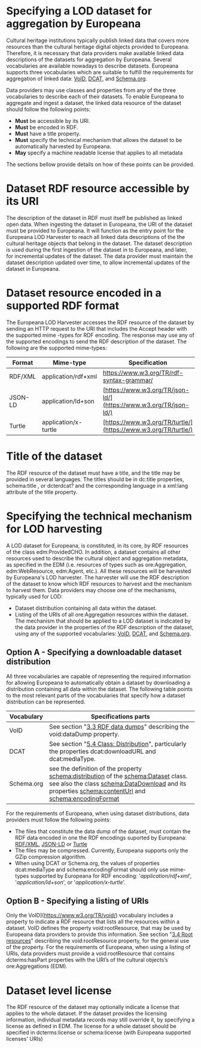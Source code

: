 # Specifying a LOD dataset for aggregation by Europeana

Cultural heritage institutions typically publish linked data that covers more resources than the cultural heritage digital objects provided to Europeana. Therefore, it is necessary that data providers make available linked data descriptions of the datasets for aggregation by Europeana.
Several vocabularies are available nowadays to describe datasets. Europeana supports three vocabularies which are suitable to fulfill the requirements for aggregation of linked data: [VoID](https://www.w3.org/TR/void/), [DCAT](https://www.w3.org/TR/vocab-dcat/), and [Schema.org](http://schema.org/Dataset).

Data providers may use classes and properties from any of the three vocabularies to describe each of their datasets. To enable Europeana to aggregate and ingest a dataset, the linked data resource of the dataset should follow the following points:
 - **Must** be accessible by its URI.
 - **Must** be encoded in RDF.
 - **Must** have a title property.
 - **Must** specify the technical mechanism that allows the dataset to be automatically harvested by Europeana.
 - **May** specify a machine readable license that applies to all metadata  

The sections bellow provide details on how of these points can be provided.

# Dataset RDF resource accessible by its URI

The description of the dataset in RDF must itself be published as linked open data. 
When ingesting the dataset in Europeana, the URI of the dataset must be provided to Europeana. It will function as the entry point for the Europeana LOD Harvester to reach all linked data descriptions of the the cultural heritage objects that belong in the dataset. 
The dataset description is used during the first ingestion of the dataset in to Europeana, and later, for incremental updates of the dataset.
The data provider must maintain the dataset description updated over time, to allow incremental updates of the dataset in Europeana. 

# Dataset resource encoded in a supported RDF format

The Europeana LOD Harvester accesses the RDF resource of the dataset by sending an HTTP request to the URI that includes the Accept header with the supported mime -types for RDF encoding. The response may use any of the supported encodings to send the RDF description of the dataset.
The following are the supported mime-types:

| Format | Mime-type | Specification
|--|--|--|
| RDF/XML | application/rdf+xml | https://www.w3.org/TR/rdf-syntax-grammar/
| JSON-LD | application/ld+son | [https://www.w3.org/TR/json-ld/](https://www.w3.org/TR/json-ld/) 
| Turtle | application/x-turtle | [https://www.w3.org/TR/turtle/](https://www.w3.org/TR/turtle/) |

# Title of the dataset

The RDF resource of the dataset must have a title, and the title may be provided in several languages. The titles should be in dc:title properties, schema:title , or dcterdcat? and the corresponding language in a xml:lang attribute of the title property.

# Specifying the technical mechanism for LOD harvesting

A LOD dataset for Europeana, is constituted, in its core, by RDF resources of the class edm:ProvidedCHO. In addition, a dataset contains all other resources used to describe the cultural object and aggregation metadata, as specified in the EDM (i.e. resources of types such as ore:Aggregation, edm:WebResource, edm:Agent, etc.).
All these resources will be harvested by Europeana's LOD harvester. The harvester will use the RDF description of the dataset to know which RDF resources to harvest and the mechanism to harvest them. 
Data providers may choose one of the mechanisms, typically used for LOD: 
 - Dataset distribution containing all data within the dataset.
 - Listing of the URIs of all ore:Aggregation resources within the dataset.
The mechanism that should be applied to a LOD dataset is indicated by the data provider in the properties of the RDF description of the dataset, using any of the supported vocabularies: [VoID](https://www.w3.org/TR/void/), [DCAT](https://www.w3.org/TR/vocab-dcat/), and [Schema.org](http://schema.org/Dataset).

## Option A - Specifying a downloadable dataset distribution 
All three vocabularies are capable of representing the required information for allowing Europeana to automatically obtain a dataset by  downloading a distribution containing all data within the dataset.
The following table points to the most relevant parts of the vocabularies that specify how a dataset distribution can be represented.

| Vocabulary| Specifications parts|
|--|--|
| VoID | See section "[3.3 RDF data dumps](https://www.w3.org/TR/void/#dumps)" describing the void:dataDump property. |
| DCAT | See section "[5.4 Class: Distribution](https://www.w3.org/TR/vocab-dcat/#class-distribution)", particularly the properties dcat:downloadURL and dcat:mediaType.
| Schema.org | see the definition of the property [schema:distribution](http://schema.org/distribution) of the [schema:Dataset](http://schema.org/Dataset) class.<br> see also the class [schema:DataDownload](http://schema.org/DataDownload) and its properties [schema:contentUrl](http://schema.org/contentUrl) and [schema:encodingFormat](http://schema.org/encodingFormat) |

For the requirements of Europeana, when using dataset distributions, data providers must follow the following points:
 - The files that constitute the data dump of the dataset, must contain the RDF data encoded in one the RDF encodings suported by Europeana:  [RDF/XML](https://www.w3.org/TR/rdf-syntax-grammar/), [JSON-LD](https://www.w3.org/TR/json-ld/)  or [Turtle](https://www.w3.org/TR/turtle/) 
- The files may be compressed. Currently, Europeana supports only the GZip compression algorithm.
- When using DCAT or Schema.org, the values of properties dcat:mediaType and schema:encodingFormat should only use mime-types supported by Europeana for RDF encoding: '*application/rdf+xml*', '*application/ld+son*', or '*application/x-turtle*'.
## Option B - Specifying a listing of URIs
Only the VoID](https://www.w3.org/TR/void/) vocabulary includes a property to indicate a RDF resource that lists all the resources within a dataset.
VoID defines the property void:rootResource, that may be used by Europeana data providers to provide this information. See section "[3.4 Root resources](https://www.w3.org/TR/void/#root-resource)" describing the  void:rootResource property, for the general use of the property.
For the requirements of Europeana, when using a listing of URIs, data providers must provide a void:rootResource that contains dcterms:hasPart properties with the URI’s of the cultural objects’s ore:Aggregations (EDM).
# Dataset level license
The RDF resource of the dataset may optionally indicate a license that applies to the whole dataset. If the dataset provides the licensing information, individual metadata records may still override it, by specifying a license as defined in EDM.
The license for a whole dataset should be specified in dcterms:license or schema:license (with Europeana supported licenses' URIs)
<!--stackedit_data:
eyJoaXN0b3J5IjpbLTEwNTkyODgyMzIsMTUzNjQ4MTQ3LC0yND
g2MDAwMjksLTE1MjM5ODgyNzEsLTEwODg5MDI4MzksODcxODky
MDQwLC0xNDYzNzUwOTU0LC05NTMzMjgyMjMsLTU0MjYwNzkxLC
0yMDIxMDUzODg3LDE2NDU1NjI4NTIsLTM3MTgzNTQ5NCwxNjI4
MjY4OTExLDE4MDUyMjYwMDQsLTExMzcwMDA0NzIsLTE3NDI5NT
IxMzAsODg2NjY4MjI2LC0yMDU3MTgxOTA2LC0xMDQ0MTg4NTk4
LDE1NTUxNjQyNTBdfQ==
-->